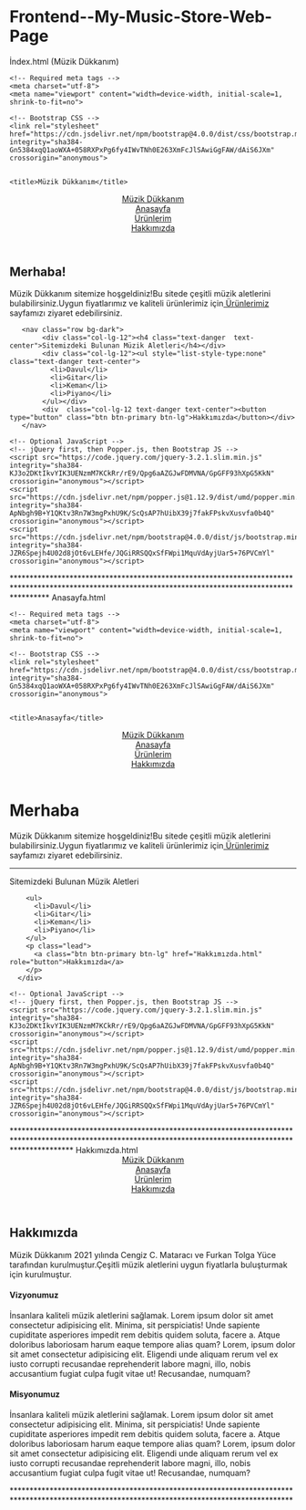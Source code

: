 # Frontend--My-Music-Store-Web-Page
İndex.html (Müzik Dükkanım) 
<!doctype html>
<html lang="en">
  <head>

    <!-- Required meta tags -->
    <meta charset="utf-8">
    <meta name="viewport" content="width=device-width, initial-scale=1, shrink-to-fit=no">

    <!-- Bootstrap CSS -->
    <link rel="stylesheet" href="https://cdn.jsdelivr.net/npm/bootstrap@4.0.0/dist/css/bootstrap.min.css" integrity="sha384-Gn5384xqQ1aoWXA+058RXPxPg6fy4IWvTNh0E263XmFcJlSAwiGgFAW/dAiS6JXm" crossorigin="anonymous">
    
   
    <title>Müzik Dükkanım</title>
  </head>
  <body>
   <div class="container">
       <header class="row bg-warning "><!--Ana Sayfa -Başlık Kısmımız-->
           <div  class="col-lg-2"><a href="index.html" class="text-success">Müzik Dükkanım</a></div>
           <div  class="col-lg-1"><a href="Anasayfa.html" >Anasayfa</a></div>
           <div  class="col-lg-1"><a href="Urunler.html" class="text-muted" >Ürünlerim</a></div>
           <div  class="col-lg-1"><a href="Hakkımızda.html" class="text-muted" >Hakkımızda</a></div>
           <div class="col-lg-7  text-muted"></div>
       </header>
       <nav class="row bg-dark">
        <div class="col-lg-12"><h1 class="text-danger  text-center">Merhaba!</h1>
         </div>
        <div class="col-lg-12"><p class="text-center text-white ">Müzik Dükkanım sitemize hoşgeldiniz!Bu sitede çeşitli müzik aletlerini bulabilirsiniz.Uygun fiyatlarımız ve kaliteli ürünlerimiz için<a href=""> Ürünlerimiz </a>  sayfamızı ziyaret edebilirsiniz.</p></div>
         </nav> 
        
       


       
       
       <nav class="row bg-dark">
            <div class="col-lg-12"><h4 class="text-danger  text-center">Sitemizdeki Bulunan Müzik Aletleri</h4></div>
            <div class="col-lg-12"><ul style="list-style-type:none" class="text-danger text-center">
              <li>Davul</li>
              <li>Gitar</li>
              <li>Keman</li>
              <li>Piyano</li>
            </ul></div>
            <div  class="col-lg-12 text-danger text-center"><button type="button" class="btn btn-primary btn-lg">Hakkımızda</button></div>
       </nav>
          


   

       


   </div><!--Container Bitiş-->

    <!-- Optional JavaScript -->
    <!-- jQuery first, then Popper.js, then Bootstrap JS -->
    <script src="https://code.jquery.com/jquery-3.2.1.slim.min.js" integrity="sha384-KJ3o2DKtIkvYIK3UENzmM7KCkRr/rE9/Qpg6aAZGJwFDMVNA/GpGFF93hXpG5KkN" crossorigin="anonymous"></script>
    <script src="https://cdn.jsdelivr.net/npm/popper.js@1.12.9/dist/umd/popper.min.js" integrity="sha384-ApNbgh9B+Y1QKtv3Rn7W3mgPxhU9K/ScQsAP7hUibX39j7fakFPskvXusvfa0b4Q" crossorigin="anonymous"></script>
    <script src="https://cdn.jsdelivr.net/npm/bootstrap@4.0.0/dist/js/bootstrap.min.js" integrity="sha384-JZR6Spejh4U02d8jOt6vLEHfe/JQGiRRSQQxSfFWpi1MquVdAyjUar5+76PVCmYl" crossorigin="anonymous"></script>
  </body>
</html>
********************************************************************************************************************************************************
Anasayfa.html
<!doctype html>
<html lang="en">
  <head>

    <!-- Required meta tags -->
    <meta charset="utf-8">
    <meta name="viewport" content="width=device-width, initial-scale=1, shrink-to-fit=no">

    <!-- Bootstrap CSS -->
    <link rel="stylesheet" href="https://cdn.jsdelivr.net/npm/bootstrap@4.0.0/dist/css/bootstrap.min.css" integrity="sha384-Gn5384xqQ1aoWXA+058RXPxPg6fy4IWvTNh0E263XmFcJlSAwiGgFAW/dAiS6JXm" crossorigin="anonymous">
    
   
    <title>Anasayfa</title>
  </head>
  <body>
    <div class="container">
      <header class="row bg-warning "><!--Ana Sayfa -Başlık Kısmımız-->
          <div  class="col-lg-2 "><a href="index.html" class="text-success">Müzik Dükkanım</a></div>
          <div  class="col-lg-1 "><a href="Anasayfa.html" class="text-muted">Anasayfa</a></div>
          <div  class="col-lg-1"><a href="Urunler.html" class="text-muted"">Ürünlerim</a></div>
          <div  class="col-lg-1"><a href="Hakkımızda.html" class="text-muted">Hakkımızda</a></div>
          <div class="col-lg-7  bg-warning text-muted"></div>
      </header>
      <div class="jumbotron">
        <h1 class="display-4">Merhaba</h1>
        <p class="lead">Müzik Dükkanım sitemize hoşgeldiniz!Bu sitede çeşitli müzik aletlerini bulabilirsiniz.Uygun fiyatlarımız ve kaliteli ürünlerimiz için<a href=""> Ürünlerimiz </a>  sayfamızı ziyaret edebilirsiniz.
        </p>
        <hr class="my-4">
        <p>Sitemizdeki Bulunan Müzik Aletleri</p>
        
        <ul>
          <li>Davul</li>
          <li>Gitar</li>
          <li>Keman</li>
          <li>Piyano</li>
        </ul>
        <p class="lead">
          <a class="btn btn-primary btn-lg" href="Hakkımızda.html" role="button">Hakkımızda</a>
        </p>
      </div>


  

      


  </div><!--Container Bitiş-->

          


   

       



    <!-- Optional JavaScript -->
    <!-- jQuery first, then Popper.js, then Bootstrap JS -->
    <script src="https://code.jquery.com/jquery-3.2.1.slim.min.js" integrity="sha384-KJ3o2DKtIkvYIK3UENzmM7KCkRr/rE9/Qpg6aAZGJwFDMVNA/GpGFF93hXpG5KkN" crossorigin="anonymous"></script>
    <script src="https://cdn.jsdelivr.net/npm/popper.js@1.12.9/dist/umd/popper.min.js" integrity="sha384-ApNbgh9B+Y1QKtv3Rn7W3mgPxhU9K/ScQsAP7hUibX39j7fakFPskvXusvfa0b4Q" crossorigin="anonymous"></script>
    <script src="https://cdn.jsdelivr.net/npm/bootstrap@4.0.0/dist/js/bootstrap.min.js" integrity="sha384-JZR6Spejh4U02d8jOt6vLEHfe/JQGiRRSQQxSfFWpi1MquVdAyjUar5+76PVCmYl" crossorigin="anonymous"></script>
  </body>
</html>
 **************************************************************************************************************************************************************
     Hakkımızda.html
            <!doctype html>
<html lang="en">

<head>

  <!-- Required meta tags -->
  <meta charset="utf-8">
  <meta name="viewport" content="width=device-width, initial-scale=1, shrink-to-fit=no">

  <!-- Bootstrap CSS -->
  <link rel="stylesheet" href="https://cdn.jsdelivr.net/npm/bootstrap@4.0.0/dist/css/bootstrap.min.css"
    integrity="sha384-Gn5384xqQ1aoWXA+058RXPxPg6fy4IWvTNh0E263XmFcJlSAwiGgFAW/dAiS6JXm" crossorigin="anonymous">


  <title>Hakkımızda</title>
</head>

<body>
  <div class="container">
    <header class="row yükseklik bg-warning">
      <!--Ana Sayfa -Başlık Kısmımız-->
      <div class="col-lg-2"><a href="index.html" class="text-success">Müzik Dükkanım</a></div>
      <div class="col-lg-1"><a href="Anasayfa.html" class=" text-muted">Anasayfa</a></div>
      <div class="col-lg-1"><a href="Urunler.html" class=" text-muted">Ürünlerim</a></div>
      <div class="col-lg-1 "><a href="Hakkımızda.html"class=" text-muted">Hakkımızda</a></div>
      <div class="col-lg-7   text-muted"></div>
    </header>
    <nav class="row bg-dark">
      <div class="col-lg-12">
        <h1 class=" text-center text-warning">Hakkımızda</h1>
      </div>
      <div class="col-lg-12">
        <p class=" text-white">Müzik Dükkanım 2021 yılında Cengiz C. Mataracı ve Furkan Tolga Yüce tarafından kurulmuştur.Çeşitli müzik
          aletlerini uygun fiyatlarla buluşturmak için kurulmuştur.</p>
      </div>
      <div class="col-lg-12">
        <h4 class="text-warning">Vizyonumuz</h4>
      </div>
      <div class="col-lg-12"><p class="text-white">İnsanlara kaliteli müzik aletlerini sağlamak. Lorem ipsum dolor sit
        amet consectetur adipisicing elit. Minima, sit perspiciatis! Unde sapiente cupiditate asperiores impedit rem
        debitis quidem soluta, facere a. Atque doloribus laboriosam harum eaque tempore alias quam? Lorem, ipsum dolor
        sit amet consectetur adipisicing elit. Eligendi unde aliquam rerum vel ex iusto corrupti recusandae
        reprehenderit labore magni, illo, nobis accusantium fugiat culpa fugit vitae ut! Recusandae, numquam?</p>
      </div>
      <div class="col-lg-12">
        <h4 class="text-warning">Misyonumuz</h4>
      </div>
      <div class="col-lg-12 "><p class="text-white">İnsanlara kaliteli müzik aletlerini sağlamak. Lorem ipsum dolor sit
        amet consectetur adipisicing elit. Minima, sit perspiciatis! Unde sapiente cupiditate asperiores impedit rem
        debitis quidem soluta, facere a. Atque doloribus laboriosam harum eaque tempore alias quam? Lorem, ipsum dolor
        sit amet consectetur adipisicing elit. Eligendi unde aliquam rerum vel ex iusto corrupti recusandae
        reprehenderit labore magni, illo, nobis accusantium fugiat culpa fugit vitae ut! Recusandae, numquam?</p>
      </div>









  </div>
  <!--Container Bitiş-->

  <!-- Optional JavaScript -->
  <!-- jQuery first, then Popper.js, then Bootstrap JS -->
  <script src="https://code.jquery.com/jquery-3.2.1.slim.min.js"
    integrity="sha384-KJ3o2DKtIkvYIK3UENzmM7KCkRr/rE9/Qpg6aAZGJwFDMVNA/GpGFF93hXpG5KkN"
    crossorigin="anonymous"></script>
  <script src="https://cdn.jsdelivr.net/npm/popper.js@1.12.9/dist/umd/popper.min.js"
    integrity="sha384-ApNbgh9B+Y1QKtv3Rn7W3mgPxhU9K/ScQsAP7hUibX39j7fakFPskvXusvfa0b4Q"
    crossorigin="anonymous"></script>
  <script src="https://cdn.jsdelivr.net/npm/bootstrap@4.0.0/dist/js/bootstrap.min.js"
    integrity="sha384-JZR6Spejh4U02d8jOt6vLEHfe/JQGiRRSQQxSfFWpi1MquVdAyjUar5+76PVCmYl"
    crossorigin="anonymous"></script>
</body>

</html>
            **********************************************************************************************************************************************
            
